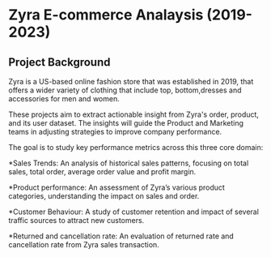# Zyra E-commerce Analaysis (2019-2023)
## Project Background
Zyra is a US-based online fashion store that was established in 2019, that offers a wider variety of clothing that include top, bottom,dresses and accessories for men and women.

These projects aim to extract actionable insight from Zyra's order, product, and its user dataset. The insights will guide the Product and Marketing teams in adjusting strategies to improve company performance.

The goal is to study key performance metrics across this three core domain:

*Sales Trends: An analysis of historical sales patterns, focusing on total sales, total order, average order value and profit margin.

*Product performance: An assessment of Zyra’s various product categories, understanding the impact on sales and order.

*Customer Behaviour: A study of customer retention and impact of several traffic sources to attract new customers.

*Returned and cancellation rate: An evaluation of returned rate and cancellation rate from Zyra sales transaction.
